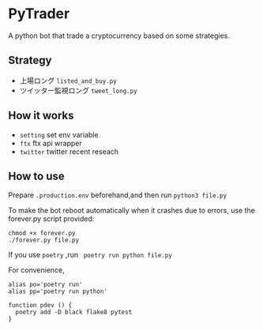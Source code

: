 # PyTrader
A python bot that trade a cryptocurrency based on some strategies.
## Strategy
 - 上場ロング `listed_and_buy.py`
 - ツイッター監視ロング `tweet_long.py`

## How it works
 - `setting`
  set env variable
 - `ftx`
  ftx api wrapper
 - `twitter`
   twitter recent reseach

## How to use
Prepare `.production.env` beforehand,and then run
`python3 file.py`

To make the bot reboot automatically when it crashes due to errors, use the forever.py script provided:
```
chmod +x forever.py
./forever.py file.py
```

If you use `poetry` ,run
` poetry run python file.py`

For convenience,
```
alias po='poetry run'
alias pp='poetry run python'

function pdev () {
  poetry add -D black flake8 pytest
}
```
